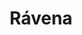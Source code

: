 ---
title: Rávena
date: 
draft: false

# descripcion
description : Aro de plata con piedra cubic

materials: Plata 925

color: Multicolor

dimensions: 1,2cm

code: 01-16-0337

type: "Aros"

categories: []

price: $2.820,00

# Images
# first image will be shown in the product page
images:
  # - image: "images/path_to_image"
  # La ubicacion de las imagenes es imagenes/Aros/Aros.Cubic/01-16-0337-ravena
  - image: "./images/aros/cubic/01-16-0337-argolla-chica-multicolor_a.JPG"
  - image: "./images/aros/cubic/01-16-0337-argolla-chica-multicolor_b.JPG"
---